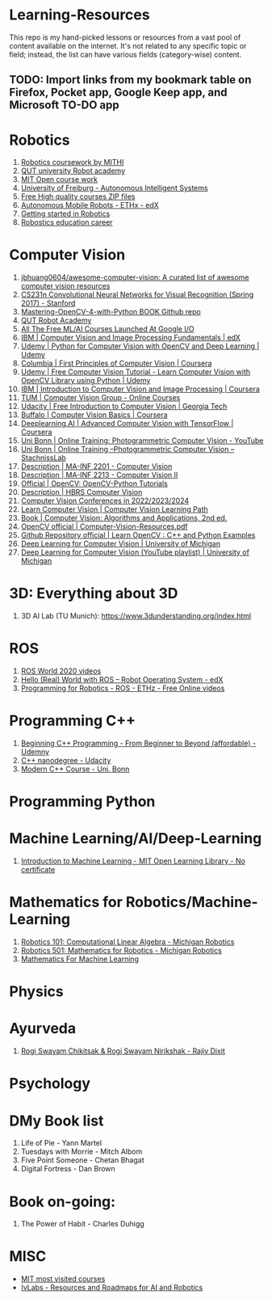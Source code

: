 # Learning-Resources
This repo is my hand-picked lessons or resources from a vast pool of content available on the internet. It's not related to any specific topic or field; instead, the list can have various fields (category-wise) content.


## TODO: Import links from my bookmark table on Firefox, Pocket app, Google Keep app, and Microsoft TO-DO app 

# Robotics
1. [Robotics coursework by MITHI](https://github.com/mithi/robotics-coursework)
2. [QUT university Robot academy](https://robotacademy.net.au/) 
3. [MIT Open course work](https://ocw.mit.edu/search/ocwsearch.htm?q=robotics)
4. [University of Freiburg - Autonomous Intelligent Systems](http://ais.informatik.uni-freiburg.de/teaching/ss16/robotics/index_en.php)
5. [Free High quality courses ZIP files](https://www.eng.yale.edu/grablab/roboticscourseware/courses.html)
6. [Autonomous Mobile Robots - ETHx - edX](https://courses.edx.org/courses/course-v1:ETHx+AMRx+2T2020/course/)
7. [Getting started in Robotics](https://people.eecs.berkeley.edu/~pabbeel/cs287-fa19/)
8. [Robostics education career](https://www.reddit.com/r/robotics/comments/kpkne5/how_to_get_started_in_robotics_education_career/)

# Computer Vision
1. [jbhuang0604/awesome-computer-vision: A curated list of awesome computer vision resources](https://github.com/jbhuang0604/awesome-computer-vision)
2. [CS231n Convolutional Neural Networks for Visual Recognition (Spring 2017) - Stanford](https://www.youtube.com/playlist?list=PL3FW7Lu3i5JvHM8ljYj-zLfQRF3EO8sYv)
3. [Mastering-OpenCV-4-with-Python BOOK Github repo](https://github.com/PacktPublishing/Mastering-OpenCV-4-with-Python)
4. [QUT Robot Academy](https://robotacademy.net.au/)
5. [All The Free ML/AI Courses Launched At Google I/O](https://analyticsindiamag.com/all-the-free-ml-ai-courses-launched-at-google-i-o/)
6. [IBM | Computer Vision and Image Processing Fundamentals | edX](https://www.edx.org/course/computer-vision-and-image-processing-fundamentals)
7. [Udemy | Python for Computer Vision with OpenCV and Deep Learning | Udemy](https://www.udemy.com/course/python-for-computer-vision-with-opencv-and-deep-learning/)
8. [Columbia | First Principles of Computer Vision | Coursera](https://www.coursera.org/specializations/firstprinciplesofcomputervision)
9. [Udemy | Free Computer Vision Tutorial - Learn Computer Vision with OpenCV Library using Python | Udemy](https://www.udemy.com/course/pythoncv/?ranMID=39197&ranEAID=JVFxdTr9V80&ranSiteID=JVFxdTr9V80-u_0G5GXrzR0gRvgii__1Zw&utm_source=aff-campaign&utm_medium=udemyads&LSNPUBID=JVFxdTr9V80)
10. [IBM | Introduction to Computer Vision and Image Processing | Coursera](https://www.coursera.org/learn/introduction-computer-vision-watson-opencv?ranMID=40328&ranEAID=JVFxdTr9V80&ranSiteID=JVFxdTr9V80-ob9ALji7PJESFz6r30ACuQ&siteID=JVFxdTr9V80-ob9ALji7PJESFz6r30ACuQ&utm_content=10&utm_medium=partners&utm_source=linkshare&utm_campaign=JVFxdTr9V80)
11. [TUM | Computer Vision Group - Online Courses](https://vision.in.tum.de/teaching/online)
12. [Udacity | Free Introduction to Computer Vision | Georgia Tech](https://www.udacity.com/course/introduction-to-computer-vision--ud810)
13. [Buffalo | Computer Vision Basics | Coursera](https://www.coursera.org/learn/computer-vision-basics?ranMID=40328&ranEAID=JVFxdTr9V80&ranSiteID=JVFxdTr9V80-M3WFNtMLt9CvjKU4wABaeQ&siteID=JVFxdTr9V80-M3WFNtMLt9CvjKU4wABaeQ&utm_content=10&utm_medium=partners&utm_source=linkshare&utm_campaign=JVFxdTr9V80#syllabus)
14. [Deeplearning.AI | Advanced Computer Vision with TensorFlow | Coursera](https://www.coursera.org/learn/advanced-computer-vision-with-tensorflow?specialization=tensorflow-advanced-techniques)
15. [Uni Bonn | Online Training: Photogrammetric Computer Vision - YouTube](https://www.youtube.com/playlist?list=PLgnQpQtFTOGTPQhKBOGgjTgX-mzpsOGOX)
16. [Uni Bonn | Online Training –Photogrammetric Computer Vision – StachnissLab](https://www.ipb.uni-bonn.de/online-training-pcv/)
17. [Description | MA-INF 2201 - Computer Vision](https://pages.iai.uni-bonn.de/gall_juergen/teaching/Lectures/cv21.html)
18. [Description | MA-INF 2213 - Computer Vision II](https://pages.iai.uni-bonn.de/gall_juergen/teaching/Lectures/cvII17.html)
19. [Official | OpenCV: OpenCV-Python Tutorials](https://docs.opencv.org/4.x/d6/d00/tutorial_py_root.html)
20. [Description | HBRS Computer Vision](https://eva2.inf.h-brs.de/studium/curriculum/2017/mg/mas/455/en/)
21. [Computer Vision Conferences in 2022/2023/2024](https://waset.org/computer-vision-conferences)
22. [Learn Computer Vision | Computer Vision Learning Path](https://www.analyticsvidhya.com/blog/2020/01/computer-vision-learning-path-2020/)
23. [Book | Computer Vision: Algorithms and Applications, 2nd ed.](https://szeliski.org/Book/)
24. [OpenCV official | Computer-Vision-Resources.pdf](https://www.learnopencv.com/wp-content/uploads/2020/05/Computer-Vision-Resources.pdf?ck_subscriber_id=1643815251)
25. [Github Repository official | Learn OpenCV : C++ and Python Examples](https://github.com/spmallick/learnopencv)
26. [Deep Learning for Computer Vision | University of Michigan](https://web.eecs.umich.edu/~justincj/teaching/eecs498/WI2022/)
27. [Deep Learning for Computer Vision (YouTube playlist) | University of Michigan](https://www.youtube.com/playlist?list=PL5-TkQAfAZFbzxjBHtzdVCWE0Zbhomg7r)

# 3D: Everything about 3D

1. 3D AI Lab (TU Munich): https://www.3dunderstanding.org/index.html


# ROS
1. [ROS World 2020 videos](https://vimeo.com/showcase/rosworld2020)
2. [Hello (Real) World with ROS – Robot Operating System - edX](https://courses.edx.org/courses/course-v1:DelftX+ROS1x+1T2020/course/)
3. [Programming for Robotics - ROS - ETHz - Free Online videos](https://rsl.ethz.ch/education-students/lectures/ros.html)

# Programming C++
1. [Beginning C++ Programming - From Beginner to Beyond (affordable) - Udemny](https://www.udemy.com/course/beginning-c-plus-plus-programming/)
2. [C++ nanodegree - Udacity](https://www.udacity.com/course/c-plus-plus-nanodegree--nd213)
3. [Modern C++ Course - Uni. Bonn](https://www.ipb.uni-bonn.de/teaching/modern-cpp/)

# Programming Python


# Machine Learning/AI/Deep-Learning
1. [Introduction to Machine Learning - MIT Open Learning Library - No certificate](https://openlearninglibrary.mit.edu/courses/course-v1:MITx+6.036+1T2019/courseware/welcome/6_036_Information_You_Should_Know/)

# Mathematics for Robotics/Machine-Learning
1. [Robotics 101: Computational Linear Algebra - Michigan Robotics](https://github.com/michiganrobotics/rob101)
2. [Robotics 501: Mathematics for Robotics - Michigan Robotics](https://github.com/michiganrobotics/rob501)
3. [Mathematics For Machine Learning](https://github.com/mml-book/mml-book.github.io)


# Physics


# Ayurveda
1. [Rogi Swayam Chikitsak & Rogi Swayam Nirikshak - Rajiv Dixit](https://www.amazon.in/gp/product/B073PBQCW6/ref=ppx_yo_dt_b_asin_title_o03_s00?ie=UTF8&psc=1)


# Psychology 


# DMy Book list
1. Life of Pie - Yann Martel
2. Tuesdays with Morrie - Mitch Albom
3. Five Point Someone - Chetan Bhagat
4. Digital Fortress - Dan Brown

# Book on-going:
1. The Power of Habit - Charles Duhigg


# MISC
- [MIT most visited courses](https://ocw.mit.edu/courses/most-visited-courses/)
- [IvLabs - Resources and Roadmaps for AI and Robotics](https://github.com/IvLabs/resources)





